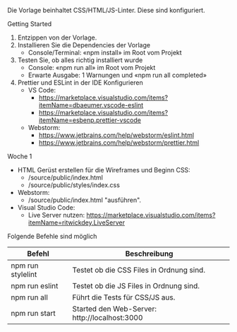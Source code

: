 Die Vorlage beinhaltet CSS/HTML/JS-Linter. Diese sind konfiguriert. 

Getting Started
1. Entzippen von der Vorlage.
2. Installieren Sie die Dependencies der Vorlage
   - Console/Terminal: «npm install» im Root vom Projekt
3. Testen Sie, ob alles richtig installiert wurde
   - Console: «npm run all» im Root vom Projekt
   - Erwarte Ausgabe: 1 Warnungen und «npm run all completed»
4. Prettier und ESLint in der IDE Konfigurieren
   - VS Code: 
      - https://marketplace.visualstudio.com/items?itemName=dbaeumer.vscode-eslint
	  - https://marketplace.visualstudio.com/items?itemName=esbenp.prettier-vscode
   - Webstorm: 
      - https://www.jetbrains.com/help/webstorm/eslint.html
      - https://www.jetbrains.com/help/webstorm/prettier.html 

Woche 1
- HTML Gerüst erstellen für die Wireframes und Beginn CSS:
   - /source/public/index.html
   - /source/public/styles/index.css
- Webstorm:
   - /source/public/index.html "ausführen".
- Visual Studio Code:
   - Live Server nutzen: https://marketplace.visualstudio.com/items?itemName=ritwickdey.LiveServer    

Folgende Befehle sind möglich

| Befehl  |  Beschreibung |
|---|---|
| npm run stylelint  |   Testet ob die CSS Files in Ordnung sind. |
| npm run eslint  |  Testet ob die JS Files in Ordnung sind. |
| npm run all  |   Führt die Tests für CSS/JS aus. |
| npm run start  |  Started den Web-Server: http://localhost:3000 |
